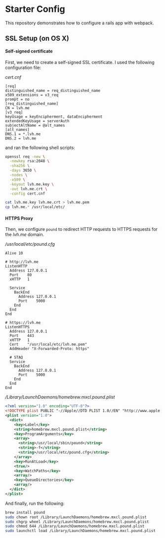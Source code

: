 # Starter Config
This repository demonstrates how to configure a rails app with webpack.

## SSL Setup (on OS X)
#### Self-signed certificate
First, we need to create a self-signed SSL certificate.
I used the following configuration file:

*cert.cnf*
```
[req]
distinguished_name = req_distinguished_name
x509_extensions = v3_req
prompt = no
[req_distinguished_name]
CN = lvh.me
[v3_req]
keyUsage = keyEncipherment, dataEncipherment
extendedKeyUsage = serverAuth
subjectAltName = @alt_names
[alt_names]
DNS.1 = *.lvh.me
DNS.2 = lvh.me
```

and ran the following shell scripts:
```sh
openssl req -new \
  -newkey rsa:2048 \
  -sha256 \
  -days 3650 \
  -nodes \
  -x509 \
  -keyout lvh.me.key \
  -out lvh.me.crt \
  -config cert.cnf

cat lvh.me.key lvh.me.crt > lvh.me.pem
cp lvh.me.* /usr/local/etc/
```


#### HTTPS Proxy
Then, we configure `pound` to redirect HTTP requests to HTTPS requests for the *lvh.me* domain.

*/usr/local/etc/pound.cfg*
```
Alive 10

# http://lvh.me
ListenHTTP
  Address 127.0.0.1
  Port    80
  xHTTP   1

  Service
    BackEnd
      Address 127.0.0.1
      Port    5000
    End
  End
End

# https://lvh.me
ListenHTTPS
  Address 127.0.0.1
  Port    443
  xHTTP   1
  Cert    "/usr/local/etc/lvh.me.pem"
  AddHeader "X-Forwarded-Proto: https"

  # STAQ
  Service
    BackEnd
      Address 127.0.0.1
      Port    5000
    End
  End
End

```

*/Library/LaunchDaemons/homebrew.mxcl.pound.plist*
```xml
<?xml version="1.0" encoding="UTF-8"?>
<!DOCTYPE plist PUBLIC "-//Apple//DTD PLIST 1.0//EN" "http://www.apple.com/DTDs/PropertyList-1.0.dtd">
<plist version="1.0">
  <dict>
    <key>Label</key>
    <string>homebrew.mxcl.pound.plist</string>
    <key>ProgramArguments</key>
    <array>
      <string>/usr/local/sbin/pound</string>
      <string>-f</string>
      <string>/usr/local/etc/pound.cfg</string>
    </array>
    <key>RunAtLoad</key>
    <true/>
    <key>WatchPaths</key>
    <array/>
    <key>QueueDirectories</key>
    <array/>
  </dict>
</plist>
```

And finally, run the following:
```bash
brew install pound
sudo chown root /Library/LaunchDaemons/homebrew.mxcl.pound.plist
sudo chgrp wheel /Library/LaunchDaemons/homebrew.mxcl.pound.plist
sudo chmod 644 /Library/LaunchDaemons/homebrew.mxcl.pound.plist
sudo launchctl load /Library/LaunchDaemons/homebrew.mxcl.pound.plist
```
